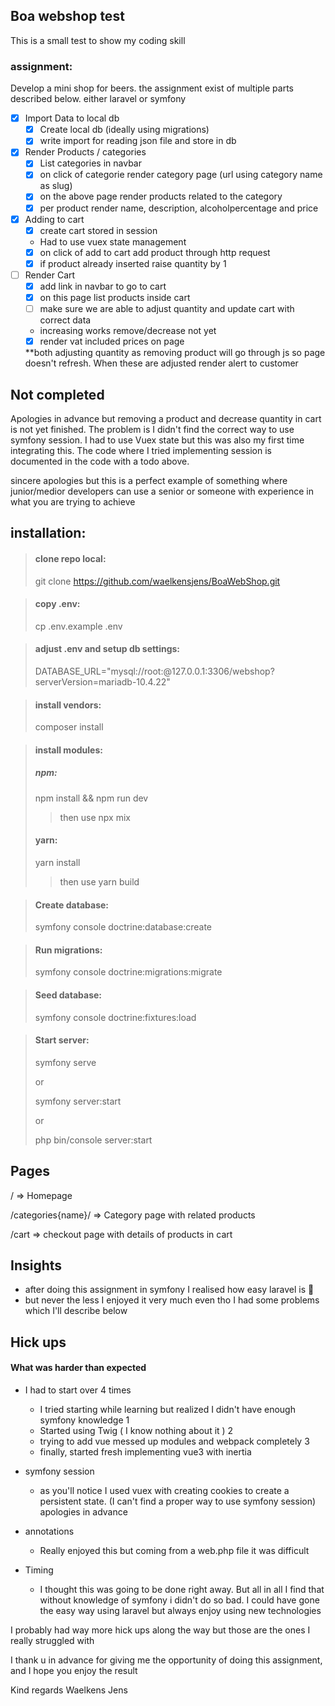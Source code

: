 ## Boa webshop test

This is a small test to show my coding skill

### assignment:
Develop a mini shop for beers. 
the assignment exist of multiple parts described below.
either laravel or symfony

- [X] Import Data to local db
    - [X] Create local db (ideally using migrations)
    - [X] write import for reading json file and store in db
- [X] Render Products / categories
    - [X] List categories in navbar
    - [X] on click of categorie render category page (url using category name as slug) 
    - [X] on the above page render products related to the category
    - [X] per product render name, description, alcoholpercentage and price
- [X] Adding to cart
    - [X] create cart stored in session
    * Had to use vuex state management     
    - [X] on click of add to cart add product through http request
    - [X] if product already inserted raise quantity by 1
- [ ] Render Cart
    - [X] add link in navbar to go to cart
    - [X] on this page list products inside cart
    - [ ] make sure we are able to adjust quantity and update cart with correct data
    * increasing works remove/decrease not yet
    - [X] render vat included prices on page
  
  **both adjusting quantity as removing product will go through js so page doesn't refresh.
    When these are adjusted render alert to customer

## Not completed
Apologies in advance but removing a product and decrease quantity in cart is not yet finished.
The problem is I didn't find the correct way to use symfony session.
I had to use Vuex state but this was also my first time integrating this.
The code where I tried implementing session is documented in the code with a todo above.

sincere apologies but this is a perfect example of something where junior/medior developers can use a senior
or someone with experience in what you are trying to achieve 
## installation:

> #### clone repo local:
>
> git clone https://github.com/waelkensjens/BoaWebShop.git

> #### copy .env:
> 
> cp .env.example .env

>#### adjust .env and setup db settings:
>
>DATABASE_URL="mysql://root:@127.0.0.1:3306/webshop?serverVersion=mariadb-10.4.22"

> #### install vendors:
> composer install

> #### install modules:
>
> ##### npm:
> npm install && npm run dev 
>
>> then use npx mix
>
>#### yarn:
> yarn install
>
>> then use yarn build

> #### Create database:
> 
> symfony console doctrine:database:create

> #### Run migrations:
> 
> symfony console doctrine:migrations:migrate

> #### Seed database:
>
> symfony console doctrine:fixtures:load

> #### Start server:
> symfony serve
> 
> or
> 
>symfony server:start 
> 
> or
> 
>php bin/console server:start


## Pages
/ => Homepage

/categories{name}/ => Category page with related products

/cart => checkout page with details of products in cart


## Insights

- after doing this assignment in symfony I realised how easy laravel is :eyes:
- but never the less I enjoyed it very much even tho I had some problems which I'll describe below



## Hick ups

#### What was harder than expected

- I had to start over 4 times
  - I tried starting while learning but realized I didn't have enough symfony knowledge 1
  - Started using Twig ( I know nothing about it ) 2
  - trying to add vue messed up modules and webpack completely 3
  - finally, started fresh implementing vue3 with inertia

- symfony session
  - as you'll notice I used vuex with creating cookies to create a persistent state.
  (I can't find a proper way to use symfony session) apologies in advance

- annotations
  - Really enjoyed this but coming from a web.php file it was difficult

- Timing
  - I thought this was going to be done right away. But all in all I find that without knowledge of symfony i didn't do so bad.
    I could have gone the easy way using laravel but always enjoy using new technologies
  
I probably had way more hick ups along the way but those are the ones I really struggled with

I thank u in advance for giving me the opportunity of doing this assignment,
and I hope you enjoy the result 

Kind regards Waelkens Jens
